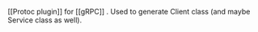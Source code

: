 [[Protoc plugin]]  for [[gRPC]] . Used to generate Client class (and maybe Service class as well).

